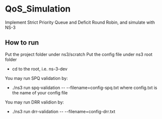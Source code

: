 # QoS_Simulation
Implement Strict Priority Queue and Deficit Round Robin, and simulate with NS-3

## How to run

Put the project folder under ns3/scratch
Put the config file under ns3 root folder

- cd to the root, i.e. ns-3-dev

You may run SPQ validation by:
- ./ns3 run spq-validation -- --filename=config-spq.txt
where config.txt is the name of your config file

You may run DRR validion by:
- ./ns3 run drr-validation -- --filename=config-drr.txt

